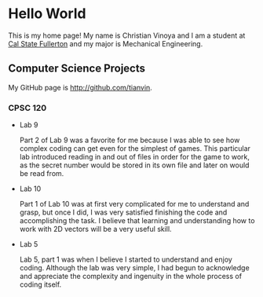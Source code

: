 # Hello World

This is my home page! My name is Christian Vinoya and I am a student at [Cal State Fullerton](http://www.fullerton.edu/) and my major is Mechanical Engineering.

## Computer Science Projects

My GitHub page is http://github.com/tianvin.

### CPSC 120

* Lab 9

    Part 2 of Lab 9 was a favorite for me because I was able to see how complex coding can get even for the simplest of games. This particular lab introduced reading in and out of files in order for the game to work, as the secret number would be stored in its own file and later on would be read from.

* Lab 10

    Part 1 of Lab 10 was at first very complicated for me to understand and grasp, but once I did, I was very satisfied finishing the code and accomplishing the task. I believe that learning and understanding how to work with 2D vectors will be a very useful skill.

* Lab 5

    Lab 5, part 1 was when I believe I started to understand and enjoy coding. Although the lab was very simple, I had begun to acknowledge and appreciate the complexity and ingenuity in the whole process of coding itself.
    


